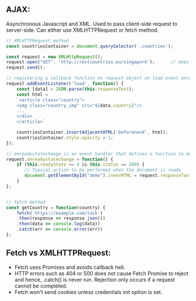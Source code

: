 ## AJAX:
Asynchronous Javascript and XML. Used to pass client-side request to server-side. Can either use XMLHTTPRequest or fetch method.

```javascript
// XMLHTTPRequest method
const countriesContainer = document.querySelector('.countries');

const request = new XMLHttpRequest();
request.open("GET", 'http://restcountries.eu/singapore');      // does not open connection but configures the request only
request.send();

// registering a callback function on request object on load event once request is completed
request.addEventListener('load', function() {       
    const [data] = JSON.parse(this.responseText);
    const html = 
    `<article class="country">
    <img class="country_img" src="${data.country}"/>
    ...
    </div>
    </article>`

    countriesContainer.insertAdjacentHTML('beforenend', html);
    countriesContainer.style.opacity = 1;
});

// onreadystatechange is an event handler that defines a function to be called when its property changes
request.onreadystatechange = function() {
    if (this.readyState == 4 && this.status == 200) {
       // Typical action to be performed when the document is ready
       document.getElementById("demo").innerHTML = request.responseText;
    }
};


// fetch method
const getCountry = function(country) {
    fetch('https://example.com/task')
    .then(response => response.json())
    .then(data => console.log(data))
    .catch(err => console.error(err))
};
```

## Fetch vs XMLHTTPRequest:
- Fetch uses  Promises and avoids callback hell.
- HTTP errors such as 404 or 500 does not cause Fetch Promise to reject and hence, .catch() is never run. Rejection only occurs if a request cannot be completed.
- Fetch won't send cookies unless credentials init option is set.


